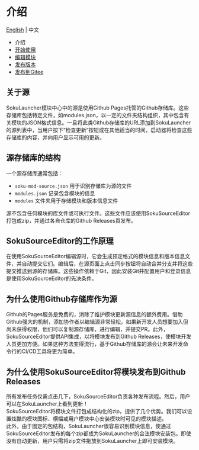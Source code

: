 # 介绍
[English](../en/introduction.md) | 中文  
  
- 介绍
- [开始使用](./getting-started.md)
- [编辑模块](./edit-module.md)
- [发布版本](./release-version.md)
- [发布到Gitee](./release-on-gitee.md)

## 关于源

SokuLauncher模块中心中的源是使用Github Pages托管的Github存储库。这些存储库包括特定文件，如modules.json，以一定的文件夹结构组织，其中包含有关模块的JSON格式信息。一旦将此类Github存储库的URL添加到SokuLauncher的源列表中，当用户按下“检查更新”按钮或在其他适当的时间，启动器将检查这些存储库的内容，并向用户显示可用的更新。

## 源存储库的结构

一个源存储库通常包括：

- ``soku-mod-source.json`` 用于识别存储库为源的文件
- ``modules.json`` 记录包含模块的信息
- ``modules`` 文件夹用于存储模块和版本信息文件

源不包含任何模块的库文件或可执行文件。这些文件应该使用SokuSourceEditor打包成zip，并通过各自仓库的Github Releases頁发布。

## SokuSourceEditor的工作原理

在使用SokuSourceEditor编辑源时，它会生成预定格式的模块信息和版本信息文件，并自动提交它们。编辑后，在源页面上点击同步按钮将自动合并分支并将这些提交推送到源的存储库。这些操作依赖于Git，因此安装Git并配置用户和登录信息是使用SokuSourceEditor的先决条件。

## 为什么使用Github存储库作为源

Github的Pages服务是免费的，消除了维护模块更新源信息的额外费用。借助Github强大的机制，添加协作者以编辑源非常轻松。如果新开发人员想要加入但尚未获得权限，他们可以复制源存储库，进行编辑，并提交PR。此外，SokuSourceEditor提供API集成，以将模块发布到Github Releases，使模块开发人员更加方便。如果这种方法变得流行，基于Github存储库的源会让未来开发命令行的CI/CD工具将更为简单。

## 为什么使用SokuSourceEditor将模块发布到Github Releases

所有发布任务仅需点击几下，SokuSourceEditor负责各种发布流程。然后，用户可以在SokuLauncher上看到更新！  
SokuSourceEditor将模块文件打包成结构化的zip，提供了几个优势。我们可以设置炫酷的模块图标、横幅或用户模块中心安装模块时可见的模块描述。  
此外，由于固定的包结构，SokuLauncher很容易识别模块信息，使通过SokuSourceEditor发布的每个zip都成为SokuLauncher的合法模块安装包。即使没有自动更新，用户只需将zip文件拖放到SokuLauncher上即可安装模块。
